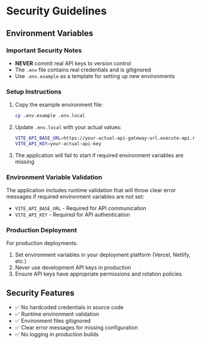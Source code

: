 # Security Guidelines

## Environment Variables

### Important Security Notes

- **NEVER** commit real API keys to version control
- The `.env` file contains real credentials and is gitignored
- Use `.env.example` as a template for setting up new environments

### Setup Instructions

1. Copy the example environment file:
   ```bash
   cp .env.example .env.local
   ```

2. Update `.env.local` with your actual values:
   ```bash
   VITE_API_BASE_URL=https://your-actual-api-gateway-url.execute-api.region.amazonaws.com/stage
   VITE_API_KEY=your-actual-api-key
   ```

3. The application will fail to start if required environment variables are missing

### Environment Variable Validation

The application includes runtime validation that will throw clear error messages if required environment variables are not set:

- `VITE_API_BASE_URL` - Required for API communication
- `VITE_API_KEY` - Required for API authentication

### Production Deployment

For production deployments:

1. Set environment variables in your deployment platform (Vercel, Netlify, etc.)
2. Never use development API keys in production
3. Ensure API keys have appropriate permissions and rotation policies

## Security Features

- ✅ No hardcoded credentials in source code
- ✅ Runtime environment validation
- ✅ Environment files gitignored
- ✅ Clear error messages for missing configuration
- ✅ No logging in production builds